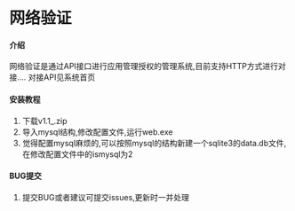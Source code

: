 # 网络验证

#### 介绍
网络验证是通过API接口进行应用管理授权的管理系统,目前支持HTTP方式进行对接....
对接API见系统首页

#### 安装教程

1.  下载v1.1_.zip
2.  导入mysql结构,修改配置文件,运行web.exe
3.  觉得配置mysql麻烦的,可以按照mysql的结构新建一个sqlite3的data.db文件,在修改配置文件中的ismysql为2

#### BUG提交

1.  提交BUG或者建议可提交issues,更新时一并处理
